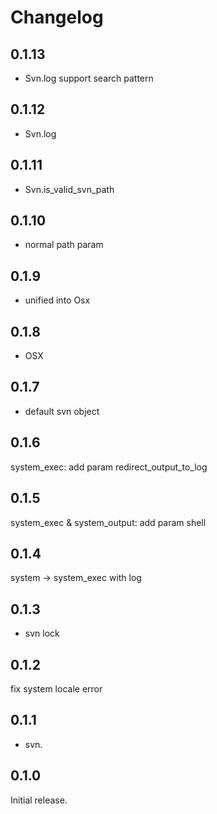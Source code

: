 # Changelog

## 0.1.13
+ Svn.log support search pattern

## 0.1.12
+ Svn.log

## 0.1.11
+ Svn.is_valid_svn_path

## 0.1.10
+ normal path param

## 0.1.9
+ unified into Osx

## 0.1.8
+ OSX

## 0.1.7
+ default svn object

## 0.1.6
system_exec: add param redirect_output_to_log

## 0.1.5
system_exec & system_output: add param shell

## 0.1.4
system -> system_exec with log

## 0.1.3
+ svn lock

## 0.1.2
fix system locale error

## 0.1.1
+ svn.

## 0.1.0
Initial release.
